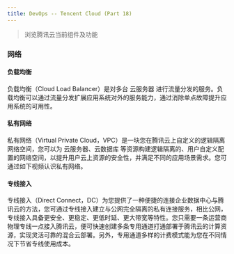 ```yaml
---
title: DevOps -- Tencent Cloud (Part 18)
---
```


> 浏览腾讯云当前组件及功能

### 网络

#### 负载均衡

负载均衡（Cloud Load Balancer）是对多台 云服务器 进行流量分发的服务。负载均衡可以通过流量分发扩展应用系统对外的服务能力，通过消除单点故障提升应用系统的可用性。

#### 私有网络

私有网络（Virtual Private Cloud，VPC）是一块您在腾讯云上自定义的逻辑隔离网络空间，您可以为 云服务器、云数据库 等资源构建逻辑隔离的、用户自定义配置的网络空间，以提升用户云上资源的安全性，并满足不同的应用场景需求。您可通过如下视频认识私有网络。

#### 专线接入

专线接入（Direct Connect，DC）为您提供了一种便捷的连接企业数据中心与腾讯云的方法，您可通过专线接入建立与公网完全隔离的私有连接服务，相比公网，专线接入具备更安全、更稳定、更低时延、更大带宽等特性。您只需要一条运营商物理专线一点接入腾讯云，便可快速创建多条专用通道打通部署于腾讯云的计算资源，实现灵活可靠的混合云部署。另外，专用通道多样的计费模式能为您在不同情况下节省专线使用成本。


